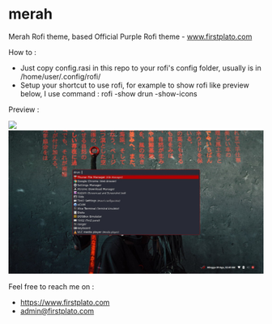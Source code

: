 # merah
Merah Rofi theme, based Official Purple Rofi theme - www.firstplato.com

How to : 
- Just copy config.rasi in this repo to your rofi's config folder, usually is in /home/user/.config/rofi/
- Setup your shortcut to use rofi, for example to show rofi like preview below, I use command : rofi -show drun -show-icons

Preview :

![](https://raw.githubusercontent.com/ipang-dwi/merah/master/img1.png)
![](https://raw.githubusercontent.com/ipang-dwi/merah/master/img2.jpg)

Feel free to reach me on :
- https://www.firstplato.com
- admin@firstplato.com
